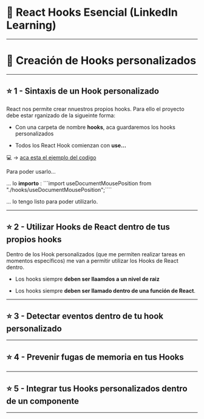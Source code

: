 # :book: React Hooks Esencial (LinkedIn Learning)

---

# :star2: Creación de Hooks personalizados

---

## :star: 1 - Sintaxis de un Hook personalizado

React nos permite crear nnuestros propios hooks. Para ello el proyecto debe estar rganizado de la sigueinte forma:

- Con una carpeta de nombre **hooks**, aca guardaremos los hooks personalizados

- Todos los React Hook comienzan con **use...**

:computer: -> [aca esta el ejemplo del codigo](https://github.com/eugenia1984/react-varios-cursos/blob/main/05_react_hook_esencial/hooks_personalizados/useDocumentMousePosition.js)

Para poder usarlo...

... lo **importo** : ```import useDocumentMousePosition from "./hooks/useDocumentMousePosition";````

... lo tengo listo para poder utilizarlo.

---

## :star: 2 - Utilizar Hooks de React dentro de tus propios hooks


Dentro de los Hook personalizados (que me permiten realizar tareas en momentos específicos) me van a permitir utilizar los Hooks de React dentro.

- Los hooks siempre **deben ser llaamdos a un nivel de raiz**

- Los hooks siempre **deben ser llamado dentro de una función de React**.

---

## :star:  3 - Detectar eventos dentro de tu hook personalizado

---

## :star: 4 - Prevenir fugas de memoria en tus Hooks

---

## :star: 5 - Integrar tus Hooks personalizados dentro de un componente

---

